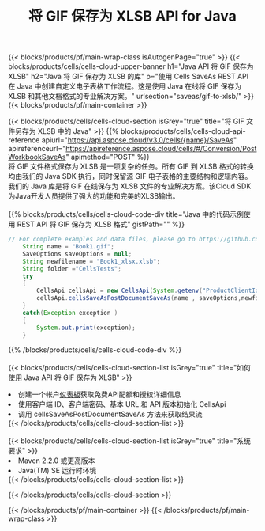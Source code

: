 ﻿---
title: 将 GIF 保存为 XLSB API for Java
description: 使用Aspose.Cells Cloud SDK for Java将GIF格式文件保存为XLSB格式文件。
url: /zh/java/saveas/gif-to-xlsb/
---
{{< blocks/products/pf/main-wrap-class isAutogenPage="true" >}}
{{< blocks/products/cells/cells-cloud-upper-banner h1="Java API 将 GIF 保存为 XLSB" h2="Java 将 GIF 保存为 XLSB 的库" p="使用 Cells SaveAs REST API 在 Java 中创建自定义电子表格工作流程。这是使用 Java 在线将 GIF 保存为 XLSB 和其他文档格式的专业解决方案。" urlsection="saveas/gif-to-xlsb/" >}}
{{< blocks/products/pf/main-container >}}

{{< blocks/products/cells/cells-cloud-section isGrey="true" title="将 GIF 文件另存为 XLSB 中的 Java" >}}
{{% blocks/products/cells/cells-cloud-api-reference apiurl="https://api.aspose.cloud/v3.0/cells/{name}/SaveAs" apireferenceurl="https://apireference.aspose.cloud/cells/#/Conversion/PostWorkbookSaveAs" apimethod="POST" %}}
<br/>
将 GIF 文件格式保存为 XLSB 是一项复杂的任务。所有 GIF 到 XLSB 格式的转换均由我们的 Java SDK 执行，同时保留源 GIF 电子表格的主要结构和逻辑内容。我们的 Java 库是将 GIF 在线保存为 XLSB 文件的专业解决方案。该Cloud SDK为Java开发人员提供了强大的功能和完美的XLSB输出。
<br/>
<br/>
{{% blocks/products/cells/cells-cloud-code-div title="Java 中的代码示例使用 REST API 将 GIF 保存为 XLSB 格式" gistPath="" %}}
  
```java
// For complete examples and data files, please go to https://github.com/aspose-cells-cloud/aspose-cells-cloud-java/
    String name = "Book1.gif";
    SaveOptions saveOptions = null;
    String newfilename = "Book1_xlsx.xlsb";
    String folder ="CellsTests";
    try 
    {
        CellsApi cellsApi = new CellsApi(System.getenv("ProductClientId"), System.getenv("ProductClientSecret"));
        cellsApi.cellsSaveAsPostDocumentSaveAs(name , saveOptions,newfilename,false,false,folder,null,null,null,true);                       
    }
    catch(Exception exception )
    {
        System.out.print(exception);
    }
```
  
{{% /blocks/products/cells/cells-cloud-code-div %}}
<br/>
<br/>
{{< blocks/products/cells/cells-cloud-section-list isGrey="true" title="如何使用 Java API 将 GIF 保存为 XLSB" >}}
<li>创建一个帐户<a href="https://dashboard.aspose.cloud/">仪表板</a>获取免费API配额和授权详细信息</li>
<li>使用客户端 ID、客户端密码、基本 URL 和 API 版本初始化 CellsApi</li>
<li>调用 cellsSaveAsPostDocumentSaveAs 方法来获取结果流</li>
{{< /blocks/products/cells/cells-cloud-section-list >}}
<br/>
<br/>
{{< blocks/products/cells/cells-cloud-section-list isGrey="true" title="系统要求" >}}
<li>Maven 2.2.0 或更高版本</li>
<li>Java(TM) SE 运行时环境</li>
{{< /blocks/products/cells/cells-cloud-section-list >}}

{{< /blocks/products/cells/cells-cloud-section >}}

{{< /blocks/products/pf/main-container >}}
{{< /blocks/products/pf/main-wrap-class >}}
